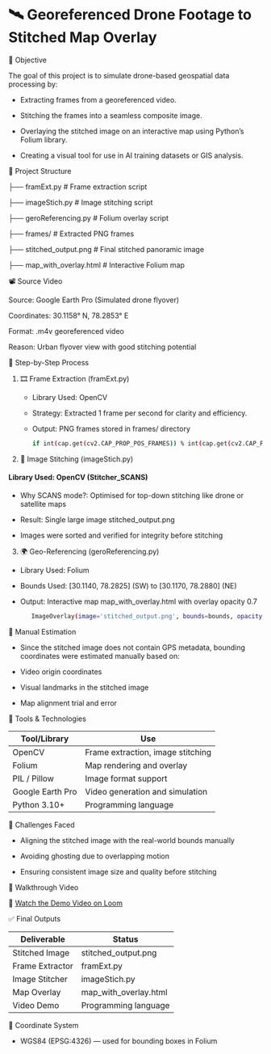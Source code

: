 
# 🛰️ Georeferenced Drone Footage to Stitched Map Overlay

🎯 Objective

The goal of this project is to simulate drone-based geospatial data processing by:

- Extracting frames from a georeferenced video.

- Stitching the frames into a seamless composite image.

- Overlaying the stitched image on an interactive map using Python’s Folium library.

- Creating a visual tool for use in AI training datasets or GIS analysis.


📁 Project Structure
 
├── framExt.py                # Frame extraction script

├── imageStich.py             # Image stitching script

├── geroReferencing.py        # Folium overlay script

├── frames/                   # Extracted PNG frames

├── stitched_output.png       # Final stitched panoramic image

├── map_with_overlay.html     # Interactive Folium map



📽️ Source Video

Source: Google Earth Pro (Simulated drone flyover)

Coordinates: 30.1158° N, 78.2853° E

Format: .m4v georeferenced video

Reason: Urban flyover view with good stitching potential


🧩 Step-by-Step Process

1. 🎞️ Frame Extraction (framExt.py)
    
    - Library Used: OpenCV

    - Strategy: Extracted 1 frame per second for clarity and efficiency.

    - Output: PNG frames stored in frames/ directory

       ```bash
       if int(cap.get(cv2.CAP_PROP_POS_FRAMES)) % int(cap.get(cv2.CAP_PROP_FPS)) == 0
       ```

2. 🧵 Image Stitching (imageStich.py)

 #### Library Used: OpenCV (Stitcher_SCANS)

- Why SCANS mode?: Optimised for top-down stitching like drone or satellite maps

- Result: Single large image stitched_output.png

- Images were sorted and verified for integrity before stitching

3. 🌍 Geo-Referencing (geroReferencing.py)

- Library Used: Folium

- Bounds Used: [30.1140, 78.2825] (SW) to [30.1170, 78.2880] (NE)

- Output: Interactive map map_with_overlay.html with overlay opacity 0.7

    ```bash
       ImageOverlay(image='stitched_output.png', bounds=bounds, opacity=0.7)
     ```

📌 Manual Estimation

- Since the stitched image does not contain GPS metadata, bounding coordinates were estimated manually based on:

- Video origin coordinates

- Visual landmarks in the stitched image

- Map alignment trial and error


🔧 Tools & Technologies

| Tool/Library           | Use|
| ----------------- | ------------------------------------------------------------------ |
| OpenCV  | 	Frame extraction, image stitching |
| Folium  |	Map rendering and overlay |
| PIL / Pillow| 	Image format support |
| Google Earth Pro	 | Video generation and simulation |
| Python 3.10+ | 	Programming language |



🧪 Challenges Faced

- Aligning the stitched image with the real-world bounds manually

- Avoiding ghosting due to overlapping motion

- Ensuring consistent image size and quality before stitching


🎥 Walkthrough Video

🎥 [Watch the Demo Video on Loom](https://www.loom.com/share/df9434941d5844efb56821b688db5cb9?sid=04ca5a87-fb51-409b-9645-aa4d1dc38947)


✅ Final Outputs

| Deliverable           | 	Status|
| ----------------- | ------------------------------------------------------------------ |
| Stitched Image  | 	stitched_output.png |
| Frame Extractor  |	framExt.py |
| Image Stitcher| imageStich.py |
| Map Overlay	 | map_with_overlay.html |
| Video Demo | 	Programming language |



🧭 Coordinate System

- WGS84 (EPSG:4326) — used for bounding boxes in Folium


